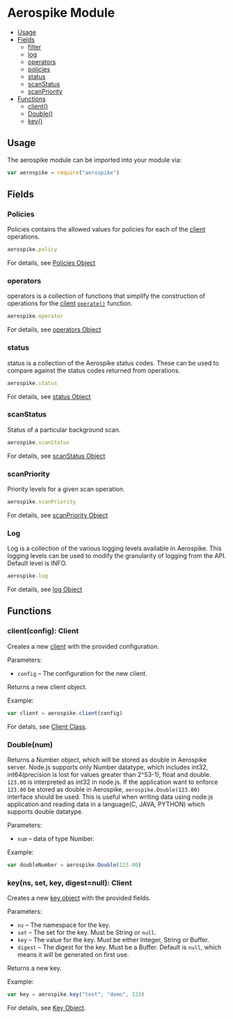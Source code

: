 # Aerospike Module

- [Usage](#usage)
- [Fields](#fields)
	- [filter](#filter)
    - [log](#log)
	- [operators](#operators)
	- [policies](#Policies)
	- [status](#status)
	- [scanStatus](#scanStatus)
	- [scanPriority](#scanPriority)
- [Functions](#functions)
	- [client()](#client)
    - [Double()](#Double)
	- [key()](#key)


<a name="usage"></a>
## Usage

The aerospike module can be imported into your module via:

```js
var aerospike = require("aerospike")
```



<a name="fields"></a>
## Fields

<!--
################################################################################
Policies
################################################################################
-->
<a name="Policies"></a>

### Policies

Policies contains the allowed values for policies for each of the [client](client.md) operations.

```js
aerospike.policy
```

For details, see [Policies Object](policies.md)


<!--
################################################################################
operators
################################################################################
-->
<a name="operators"></a>

### operators

operators is a collection of functions that simplify the construction of operations for the [client](client.md) [`operate()`](client.md#operate) function.

```js
aerospike.operator
```

For details, see [operators Object](operators.md)

<!--
################################################################################
status
################################################################################
-->
<a name="status"></a>

### status

status is a collection of the Aerospike status codes. These can be used to compare against the status codes returned from operations.

```js
aerospike.status
```

For details, see [status Object](status.md)

<!--
################################################################################
scanStatus
################################################################################
-->
<a name="scanStatus"></a>

### scanStatus

Status of a particular background scan.

```js
aerospike.scanStatus
```

For details, see [scanStatus Object](scanproperties.md#scanStatus)

<!--
################################################################################
scanPriority
################################################################################
-->
<a name="scanPriority"></a>

### scanPriority

Priority levels for a given scan operation.

```js
aerospike.scanPriority
```

For details, see [scanPriority Object](scanproperties.md#scanPriority)

<!--
################################################################################
Log
################################################################################
-->
<a name="Log"></a>

### Log

Log is a collection of the various logging levels available in Aerospike. This logging levels can be used to modify the granularity of logging from the API.
Default level is INFO.

```js
aerospike.log
```

For details, see [log Object](log.md)

<a name="functions"></a>
## Functions

<!--
################################################################################
client
################################################################################
-->
<a name="client"></a>

### client(config): Client

Creates a new [client](client.md) with the provided configuration.

Parameters:

- `config` – The configuration for the new client.

Returns a new client object.

Example:

```js
var client = aerospike.client(config)
```

For detals, see [Client Class](client.md).


<!--
################################################################################
Double
################################################################################
-->
<a name="Double"></a>

### Double(num) 

Returns a Number object, which will be stored as double in Aerospike server.
Node.js supports only Number datatype, which includes int32, int64(precision is lost for values greater than 2^53-1), 
float and double. `123.00` is interpreted as int32 in node.js. If the application want to enforce `123.00` be stored 
as double in Aerospike, `aerospike.Double(123.00)` interface should be used. This is useful when writing data using node.js 
application and reading data in a language(C, JAVA, PYTHON)  which supports double datatype. 

Parameters:

- `num` – data of type Number.


Example:

```js
var doubleNumber = aerospike.Double(123.00)
```

<!--
################################################################################
key
################################################################################
-->
<a name="key"></a>

### key(ns, set, key, digest=null): Client

Creates a new [key object](datamodel.md#key) with the provided fields.

Parameters:

- `ns` – The namespace for the key.
- `set` – The set for the key. Must be String or `null`.
- `key` – The value for the key. Must be either Integer, String or Buffer.
- `digest` – The digest for the key. Must be a Buffer. Default is `null`, which means it will be generated on first use.

Returns a new key.

Example:

```js
var key = aerospike.key("test", "demo", 123)
```

For details, see [Key Object](datamodel.md#key).

